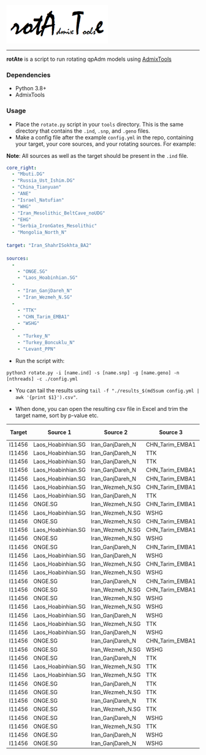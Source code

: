 <img src="https://github.com/TusharRakheja/rotATe/raw/main/title.png" width="auto" height="100px" />

___

**rotAte** is a script to run rotating qpAdm models using [AdmixTools](https://github.com/DReichLab/AdmixTools)

### Dependencies

- Python 3.8+
- AdmixTools

### Usage

- Place the `rotate.py` script in your `tools` directory. This is the same directory that contains the `.ind`, `.snp`, and `.geno` files.
- Make a config file after the example `config.yml` in the repo, containing your target, your core sources, and your rotating sources. For example:

**Note**: All sources as well as the target should be present in the `.ind` file.

```yaml
core_right:
  - "Mbuti.DG"
  - "Russia_Ust_Ishim.DG"
  - "China_Tianyuan"
  - "ANE"
  - "Israel_Natufian"
  - "WHG"
  - "Iran_Mesolithic_BeltCave_noUDG"
  - "EHG"
  - "Serbia_IronGates_Mesolithic"
  - "Mongolia_North_N"

target: "Iran_ShahrISokhta_BA2"

sources:
  -
    - "ONGE.SG"
    - "Laos_Hoabinhian.SG"  
  -
    - "Iran_GanjDareh_N"
    - "Iran_Wezmeh_N.SG"
  -
    - "TTK"
    - "CHN_Tarim_EMBA1"
    - "WSHG"
  -
    - "Turkey_N"
    - "Turkey_Boncuklu_N"
    - "Levant_PPN"
```

- Run the script with: 
```
python3 rotate.py -i [name.ind] -s [name.snp] -g [name.geno] -n [nthreads] -c ./config.yml
```

- You can tail the results using `tail -f "./results_$(md5sum config.yml | awk '{print $1}').csv"`.

- When done, you can open the resulting csv file in Excel and trim the target name, sort by p-value etc.

| **Target** | **Source 1**       | **Source 2**     | **Source 3**    | **Source 4**      | **Weight 1** | **Weight 2** | **Weight 3** | **Weight 4** | **Error 1** | **Error 2** | **Error 3** | **Error 4** | **p-value**  |
| ---------- | ------------------ | ---------------- | --------------- | ----------------- | ------------ | ------------ | ------------ | ------------ | ----------- | ----------- | ----------- | ----------- | ------------ |
| I11456     | Laos_Hoabinhian.SG | Iran_GanjDareh_N | CHN_Tarim_EMBA1 | Turkey_N          | 33.40%       | 46.70%       | 11.50%       | 8.40%        | 1.70%       | 2.90%       | 1.30%       | 2.10%       | 0.268896     |
| I11456     | Laos_Hoabinhian.SG | Iran_GanjDareh_N | TTK             | Levant_PPN        | 34.60%       | 44.20%       | 12.40%       | 8.90%        | 1.70%       | 3.00%       | 1.40%       | 2.00%       | 0.172829     |
| I11456     | Laos_Hoabinhian.SG | Iran_GanjDareh_N | TTK             | Turkey_N          | 35.60%       | 44.20%       | 12.60%       | 7.60%        | 1.70%       | 3.10%       | 1.40%       | 2.10%       | 0.156486     |
| I11456     | Laos_Hoabinhian.SG | Iran_GanjDareh_N | CHN_Tarim_EMBA1 | Levant_PPN        | 32.50%       | 46.70%       | 11.10%       | 9.80%        | 1.70%       | 2.80%       | 1.30%       | 2.00%       | 0.154033     |
| I11456     | Laos_Hoabinhian.SG | Iran_GanjDareh_N | CHN_Tarim_EMBA1 | Turkey_Boncuklu_N | 33.00%       | 46.60%       | 11.00%       | 9.30%        | 1.70%       | 2.80%       | 1.30%       | 1.90%       | 0.152052     |
| I11456     | Laos_Hoabinhian.SG | Iran_Wezmeh_N.SG | CHN_Tarim_EMBA1 | Turkey_N          | 29.00%       | 49.90%       | 15.10%       | 6.10%        | 1.80%       | 2.30%       | 1.30%       | 2.00%       | 0.107075     |
| I11456     | Laos_Hoabinhian.SG | Iran_GanjDareh_N | TTK             | Turkey_Boncuklu_N | 35.20%       | 44.30%       | 12.20%       | 8.40%        | 1.70%       | 3.00%       | 1.40%       | 1.90%       | 0.100162     |
| I11456     | ONGE.SG            | Iran_Wezmeh_N.SG | CHN_Tarim_EMBA1 | Turkey_N          | 26.80%       | 51.00%       | 15.40%       | 6.80%        | 1.70%       | 2.30%       | 1.30%       | 2.10%       | 0.091318     |
| I11456     | Laos_Hoabinhian.SG | Iran_Wezmeh_N.SG | WSHG            | Turkey_N          | 30.40%       | 50.90%       | 14.90%       | 3.70%        | 1.70%       | 2.30%       | 1.30%       | 2.10%       | 0.072596     |
| I11456     | ONGE.SG            | Iran_Wezmeh_N.SG | CHN_Tarim_EMBA1 | Turkey_Boncuklu_N | 26.30%       | 50.90%       | 14.80%       | 8.00%        | 1.70%       | 2.10%       | 1.30%       | 1.60%       | 0.068768     |
| I11456     | Laos_Hoabinhian.SG | Iran_Wezmeh_N.SG | CHN_Tarim_EMBA1 | Turkey_Boncuklu_N | 28.40%       | 49.50%       | 14.40%       | 7.70%        | 1.80%       | 2.10%       | 1.30%       | 1.60%       | 0.068531     |
| I11456     | ONGE.SG            | Iran_Wezmeh_N.SG | WSHG            | Turkey_N          | 28.30%       | 52.10%       | 15.00%       | 4.60%        | 1.60%       | 2.30%       | 1.30%       | 2.10%       | 0.051668     |
| I11456     | ONGE.SG            | Iran_GanjDareh_N | CHN_Tarim_EMBA1 | Turkey_N          | 30.30%       | 46.70%       | 12.50%       | 10.50%       | 1.70%       | 2.70%       | 1.30%       | 2.00%       | 0.046209     |
| I11456     | Laos_Hoabinhian.SG | Iran_GanjDareh_N | WSHG            | Turkey_N          | 34.40%       | 48.10%       | 11.20%       | 6.40%        | 1.70%       | 2.80%       | 1.30%       | 2.10%       | 0.0399       |
| I11456     | Laos_Hoabinhian.SG | Iran_Wezmeh_N.SG | CHN_Tarim_EMBA1 | Levant_PPN        | 28.40%       | 48.70%       | 14.60%       | 8.30%        | 1.80%       | 2.20%       | 1.30%       | 1.80%       | 0.034571     |
| I11456     | Laos_Hoabinhian.SG | Iran_Wezmeh_N.SG | WSHG            | Turkey_Boncuklu_N | 29.90%       | 50.20%       | 13.90%       | 6.00%        | 1.70%       | 2.20%       | 1.30%       | 1.70%       | 0.023013     |
| I11456     | ONGE.SG            | Iran_GanjDareh_N | CHN_Tarim_EMBA1 | Turkey_Boncuklu_N | 30.20%       | 47.00%       | 12.10%       | 10.70%       | 1.60%       | 2.70%       | 1.30%       | 1.80%       | 0.022325     |
| I11456     | ONGE.SG            | Iran_Wezmeh_N.SG | CHN_Tarim_EMBA1 | Levant_PPN        | 26.00%       | 50.50%       | 15.20%       | 8.30%        | 1.70%       | 2.20%       | 1.30%       | 1.80%       | 0.021185     |
| I11456     | ONGE.SG            | Iran_Wezmeh_N.SG | WSHG            | Turkey_Boncuklu_N | 27.80%       | 51.70%       | 14.10%       | 6.40%        | 1.60%       | 2.10%       | 1.30%       | 1.70%       | 0.021096     |
| I11456     | Laos_Hoabinhian.SG | Iran_Wezmeh_N.SG | WSHG            | Levant_PPN        | 29.90%       | 49.50%       | 14.10%       | 6.50%        | 1.70%       | 2.20%       | 1.30%       | 1.80%       | 0.016969     |
| I11456     | Laos_Hoabinhian.SG | Iran_GanjDareh_N | WSHG            | Turkey_Boncuklu_N | 33.80%       | 48.10%       | 10.50%       | 7.60%        | 1.70%       | 2.80%       | 1.30%       | 1.90%       | 0.016734     |
| I11456     | Laos_Hoabinhian.SG | Iran_Wezmeh_N.SG | TTK             | Turkey_N          | 32.80%       | 46.10%       | 15.50%       | 5.60%        | 1.70%       | 2.40%       | 1.40%       | 2.10%       | 0.016642     |
| I11456     | Laos_Hoabinhian.SG | Iran_GanjDareh_N | WSHG            | Levant_PPN        | 33.40%       | 48.10%       | 10.50%       | 7.90%        | 1.70%       | 2.80%       | 1.30%       | 1.90%       | 0.014936     |
| I11456     | ONGE.SG            | Iran_GanjDareh_N | CHN_Tarim_EMBA1 | Levant_PPN        | 29.10%       | 47.80%       | 12.20%       | 10.90%       | 1.70%       | 2.70%       | 1.30%       | 1.90%       | 0.013477     |
| I11456     | ONGE.SG            | Iran_Wezmeh_N.SG | WSHG            | Levant_PPN        | 27.60%       | 51.30%       | 14.50%       | 6.70%        | 1.60%       | 2.20%       | 1.30%       | 1.80%       | 0.012671     |
| I11456     | ONGE.SG            | Iran_GanjDareh_N | TTK             | Turkey_N          | 32.90%       | 44.10%       | 13.20%       | 9.80%        | 1.70%       | 3.00%       | 1.40%       | 2.10%       | 0.012575     |
| I11456     | Laos_Hoabinhian.SG | Iran_Wezmeh_N.SG | TTK             | Levant_PPN        | 32.00%       | 45.00%       | 15.20%       | 7.80%        | 1.70%       | 2.30%       | 1.40%       | 1.80%       | 0.012301     |
| I11456     | Laos_Hoabinhian.SG | Iran_Wezmeh_N.SG | TTK             | Turkey_Boncuklu_N | 32.10%       | 46.00%       | 14.90%       | 7.00%        | 1.70%       | 2.30%       | 1.40%       | 1.60%       | 0.010389     |
| I11456     | ONGE.SG            | Iran_GanjDareh_N | TTK             | Turkey_Boncuklu_N | 32.70%       | 44.60%       | 12.70%       | 9.90%        | 1.60%       | 2.90%       | 1.40%       | 1.90%       | 0.007417     |
| I11456     | ONGE.SG            | Iran_Wezmeh_N.SG | TTK             | Turkey_N          | 30.50%       | 47.50%       | 15.50%       | 6.50%        | 1.60%       | 2.40%       | 1.40%       | 2.10%       | 0.006757     |
| I11456     | ONGE.SG            | Iran_GanjDareh_N | TTK             | Levant_PPN        | 31.60%       | 45.30%       | 13.00%       | 10.10%       | 1.60%       | 2.90%       | 1.40%       | 1.90%       | 0.005977     |
| I11456     | ONGE.SG            | Iran_Wezmeh_N.SG | TTK             | Turkey_Boncuklu_N | 30.00%       | 47.60%       | 14.80%       | 7.50%        | 1.60%       | 2.20%       | 1.40%       | 1.70%       | 0.005682     |
| I11456     | ONGE.SG            | Iran_GanjDareh_N | WSHG            | Turkey_N          | 31.30%       | 48.30%       | 12.00%       | 8.30%        | 1.70%       | 2.70%       | 1.30%       | 2.00%       | 0.003366     |
| I11456     | ONGE.SG            | Iran_Wezmeh_N.SG | TTK             | Levant_PPN        | 29.60%       | 47.10%       | 15.30%       | 7.90%        | 1.60%       | 2.30%       | 1.40%       | 1.80%       | 0.002799     |
| I11456     | ONGE.SG            | Iran_GanjDareh_N | WSHG            | Turkey_Boncuklu_N | 31.00%       | 48.80%       | 11.40%       | 8.80%        | 1.60%       | 2.70%       | 1.30%       | 1.80%       | 0.001487     |
| I11456     | ONGE.SG            | Iran_GanjDareh_N | WSHG            | Levant_PPN        | 30.20%       | 49.20%       | 11.60%       | 9.00%        | 1.60%       | 2.70%       | 1.30%       | 1.80%       | 0.000874     |
